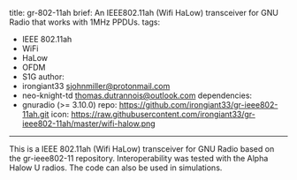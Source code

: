 title: gr-802-11ah
brief: An IEEE802.11ah (Wifi HaLow) transceiver for GNU Radio that works with 1MHz PPDUs.
tags:
  - IEEE 802.11ah
  - WiFi
  - HaLow
  - OFDM
  - S1G
author:
  - irongiant33 <sjohnmiller@protonmail.com>
  - neo-knight-td <thomas.dutrannois@outlook.com>
dependencies:
  - gnuradio (>= 3.10.0)
repo: https://github.com/irongiant33/gr-ieee802-11ah.git
icon: https://raw.githubusercontent.com/irongiant33/gr-ieee802-11ah/master/wifi-halow.png
---

This is a IEEE 802.11ah (Wifi HaLow) transceiver for GNU Radio based on the gr-ieee802-11 repository. Interoperability was tested with the Alpha Halow U radios. The code can also be used in simulations.
